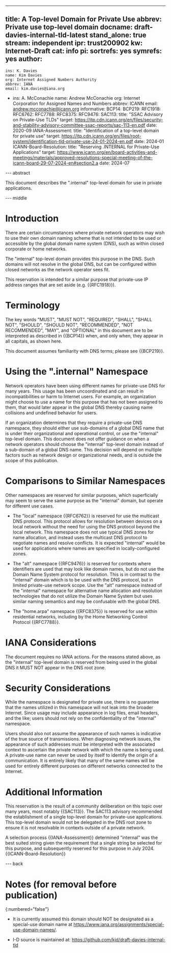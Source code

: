 ---
title: A Top-level Domain for Private Use
abbrev: Private use top-level domain
docname: draft-davies-internal-tld-latest
stand_alone: true
stream: independent
ipr: trust200902
kw: Internet-Draft
cat: info 
pi:
  sortrefs: yes
  symrefs: yes
author:
  -
    ins: K. Davies
    name: Kim Davies
    org: Internet Assigned Numbers Authority
    abbrev: IANA
    email: kim.davies@iana.org
  -
    ins: A. McConachie
    name: Andrew McConachie
    org: Internet Corporation for Assigned Names and Numbers
    abbrev: ICANN
    email: andrew.mcconachie@icann.org
informative:
  BCP14:
  BCP219:
  RFC1918:
  RFC6762:
  RFC7788:
  RFC8375:
  RFC9476:
  SAC113:
    title: "SSAC Advisory on Private-Use TLDs"
    target: https://itp.cdn.icann.org/en/files/security-and-stability-advisory-committee-ssac-reports/sac-113-en.pdf
    date: 2020-09
  IANA-Assessment:
    title: "Identification of a top-level domain for private use"
    target: https://itp.cdn.icann.org/en/files/root-system/identification-tld-private-use-24-01-2024-en.pdf
    date: 2024-01
  ICANN-Board-Resolution:
    title: "Reserving .INTERNAL for Private-Use Applications"
    target: https://www.icann.org/en/board-activities-and-meetings/materials/approved-resolutions-special-meeting-of-the-icann-board-29-07-2024-en#section2.a
    date: 2024-07

--- abstract

This document describes the ".internal" top-level domain for
use in private applications.

--- middle

# Introduction

There are certain circumstances where private network operators may wish to use
their own domain naming scheme that is not intended to be used or accessible by
the global domain name system (DNS), such as within closed corporate or home networks. 

The "internal" top-level domain provides this purpose in the DNS. Such domains
will not resolve in the global DNS, but can be configured within closed networks
as the network operator sees fit.

This reservation is intended for a similar purpose that private-use IP address ranges
that are set aside (e.g. {{RFC1918}}).

# Terminology

The key words "MUST", "MUST NOT", "REQUIRED", "SHALL", "SHALL NOT", "SHOULD",
"SHOULD NOT", "RECOMMENDED", "NOT RECOMMENDED", "MAY", and "OPTIONAL" in this
document are to be interpreted as described in {{BCP14}} when,
and only when, they appear in all capitals, as shown here. 

This document assumes familiarity with DNS terms; please see {{BCP219}}. 

# Using the ".internal" Namespace
    
Network operators have been using different names for private-use DNS for many
years. This usage has been uncoordinated and can result in incompatibilities or
harm to Internet users. For example, an organization might choose to use a name
for this purpose that has not been assigned to them, that would later appear in
the global DNS thereby causing name collisions and undefined behavior for users.

If an organization determines that they require a private-use DNS namespace, they
should either use sub-domains of a global DNS name that is under their organizational
and operational control, or use the "internal" top-level domain. This document
does not offer guidance on when a network operators should choose the "internal" 
top-level domain instead of a sub-domain of a global DNS name. This decision will
depend on multiple factors such as network design or organizational needs, and
is outside the scope of this publication.

# Comparisons to Similar Namespaces

Other namespaces are reserved for similar purposes, which superficially may seem
to serve the same purpose as the "internal" domain, but operate for different use cases.

* The "local" namespace {{RFC6762}} is reserved for use the multicast DNS
  protocol. This protocol allows for resolution between devices on a local network
  without the need for using the DNS protocol beyond the local network. This
  namespace does not use typical DNS zones for name allocation, and instead uses
  the multicast DNS protocol to negotiate names and resolve conflicts. It is expected
  "internal" would be used for applications where names are specified in locally-configured
  zones.

* The "alt" namespace {{RFC9476}} is reserved for contexts where identifiers are
  used that may look like domain names, but do not use the Domain Name System protocol for
  resolution. This is in contrast to the "internal" domain which is to be used with the
  DNS protocol, but in limited private-use network scope. Use the "alt" namespace
  instead of the "internal" namespace for alternative name allocation and resolution
  technologies that do not utilize the Domain Name System but uses similar naming
  semantics and may be confusable with the global DNS.

* The "home.arpa" namespace {{RFC8375}} is reserved for use
  within residential networks, including by the Home Networking Control Protocol
  {{RFC7788}}.

# IANA Considerations

The document requires no IANA actions. For the reasons stated above,
as the "internal" top-level domain is reserved from being used in the global
DNS it MUST NOT appear in the DNS root zone.

# Security Considerations

While the namespace is designated for private use, there is no
guarantee that the names utilized in this namespace will not leak into
the broader Internet. Since usage may include appearance in log files,
email headers, and the like; users should not rely on the confidentiality
of the "internal" namespace.

Users should also not assume the appearance of such names is indicative of 
the true source of transmissions. When diagnosing network issues, the
appearance of such addresses must be interpreted with the associated
context to ascertain the private network with which the name is being used.
A private-use name can never be used by itself to identify the origin of
a communication. It is entirely likely that many of the same names will be
used for entirely different purposes on different networks connected to
the Internet.

# Additional Information

This reservation is the result of a community deliberation on this topic
over many years, most notably {{SAC113}}. The SAC113 advisory recommended
the establishment of a single top-level domain for private-use applications.
This top-level domain would not be delegated in the DNS root zone to ensure
it is not resolvable in contexts outside of a private network.

A selection process {{IANA-Assessment}} determined "internal" was the
best suited string given the requirement that a single string be selected for
this purpose, and subsequently reserved for this purpose in July 2024. {{ICANN-Board-Resolution}}

--- back

# Notes (for removal before publication)
{:numbered="false"}

* It is currently assumed this domain should NOT be designated as a special-use
domain name at <https://www.iana.org/assignments/special-use-domain-names/>.

* I-D source is maintained at: https://github.com/kjd/draft-davies-internal-tld